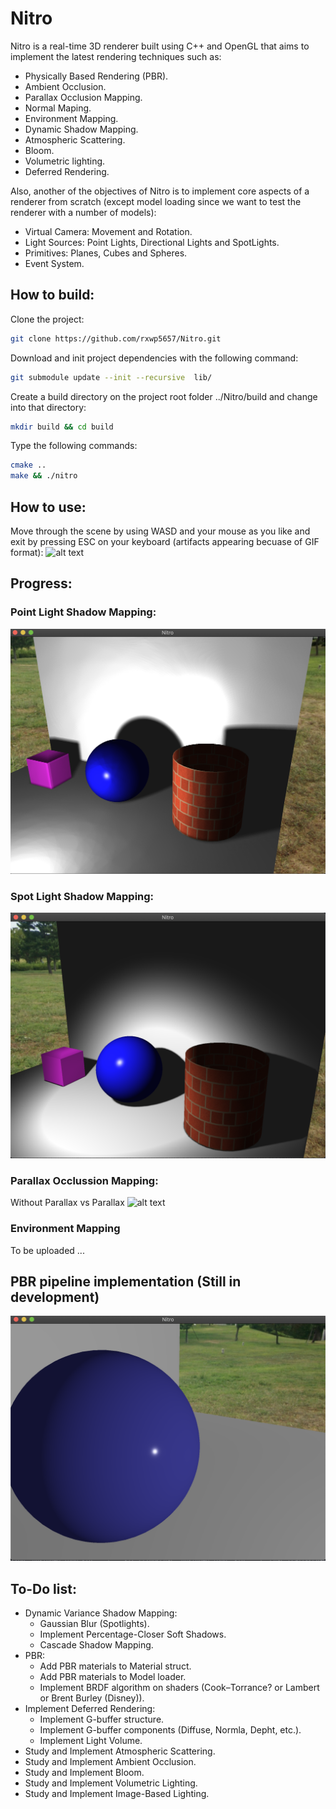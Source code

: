 # Nitro
Nitro is a real-time 3D renderer built using C++ and OpenGL that aims to implement the latest rendering techniques such as: 
+ Physically Based Rendering (PBR).
+ Ambient Occlusion.
+ Parallax Occlusion Mapping.
+ Normal Maping.
+ Environment Mapping.
+ Dynamic Shadow Mapping.
+ Atmospheric Scattering. 
+ Bloom.
+ Volumetric lighting.
+ Deferred Rendering.
  
Also, another of the objectives of Nitro is to implement core aspects of a renderer from scratch (except model loading since we want to test the renderer with a number of models):
+ Virtual Camera: Movement and Rotation.
+ Light Sources:  Point Lights, Directional Lights and SpotLights.
+ Primitives:     Planes, Cubes and Spheres.
+ Event System.

## How to build:
Clone the project:
```bash
git clone https://github.com/rxwp5657/Nitro.git
```

Download and init project dependencies with the following command:
```bash
git submodule update --init --recursive  lib/
```

Create a build directory on the project root folder ../Nitro/build and change into that directory:
```bash
mkdir build && cd build
```

Type the following commands:
```bash
cmake ..
make && ./nitro
```

## How to use:
Move through the scene by using WASD and your mouse as you like and exit by pressing ESC on your keyboard (artifacts appearing becuase of GIF format):
![alt text](./resources/images/Move.gif)

## Progress:

### Point Light Shadow Mapping:
![alt text](./resources/images/point_pcf.png)

### Spot Light Shadow Mapping:
![alt text](./resources/images/spot_pcf.png)

### Parallax Occlussion Mapping:
Without Parallax vs Parallax 
![alt text](./resources/images/parallax.png)

### Environment Mapping 

To be uploaded ...

## PBR pipeline implementation (Still in development)
![alt text](./resources/images/specular_pbr.png)


## To-Do list:
+ Dynamic Variance Shadow Mapping:
  + Gaussian Blur (Spotlights).
  + Implement Percentage-Closer Soft Shadows.
  + Cascade Shadow Mapping.
+ PBR:
  + Add PBR materials to Material struct.
  + Add PBR materials to Model loader.
  + Implement BRDF algorithm on shaders (Cook–Torrance? or Lambert or Brent Burley (Disney)).
+ Implement Deferred Rendering:
  + Implement G-buffer structure.
  + Implement G-buffer components (Diffuse, Normla, Depht, etc.).
  + Implement Light Volume.
+ Study and Implement Atmospheric Scattering.
+ Study and Implement Ambient Occlusion.
+ Study and Implement Bloom.
+ Study and Implement Volumetric Lighting.
+ Study and Implement Image-Based Lighting.
